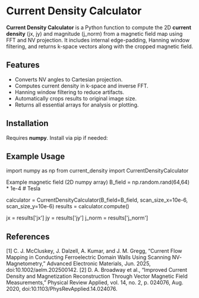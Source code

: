 # Current Density Calculator

**Current Density Calculator** is a Python function to compute the 2D **current density** (jx, jy) and magnitude (j_norm) from a magnetic field map using FFT and NV projection. It includes internal edge-padding, Hanning window filtering, and returns k-space vectors along with the cropped magnetic field.

## Features
- Converts NV angles to Cartesian projection.
- Computes current density in k-space and inverse FFT.
- Hanning window filtering to reduce artifacts.
- Automatically crops results to original image size.
- Returns all essential arrays for analysis or plotting.

## Installation
Requires **numpy**. Install via pip if needed:

## Example Usage 

import numpy as np
from current_density import CurrentDensityCalculator

Example magnetic field (2D numpy array)
B_field = np.random.rand(64,64) * 1e-4  # Tesla

calculator = CurrentDensityCalculator(B_field=B_field, scan_size_x=10e-6, scan_size_y=10e-6)
results = calculator.compute()

jx = results['jx']
jy = results['jy']
j_norm = results['j_norm']


## References
[1] C. J. McCluskey, J. Dalzell, A. Kumar, and J. M. Gregg, “Current Flow Mapping in Conducting Ferroelectric Domain Walls Using Scanning NV‐Magnetometry,” Advanced Electronic Materials, Jun. 2025, doi:10.1002/aelm.202500142.
[2] D. A. Broadway et al., “Improved Current Density and Magnetization Reconstruction Through Vector Magnetic Field Measurements,” Physical Review Applied, vol. 14, no. 2, p. 024076, Aug. 2020, doi:10.1103/PhysRevApplied.14.024076.

